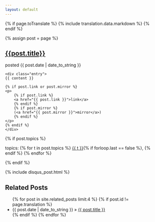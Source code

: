 ```yaml
---
layout: default
---
```


{% if page.toTranslate %}
	{% include translation.data.markdown %}
{% endif %}

{% assign post = page %}

<div class="post">
<h2><a href='{{post.url}}'>{{post.title}}</a></h2>
<div class="date">posted {{ post.date | date_to_string }}</div>

	<div class="entry">
	{{ content }}

	{% if post.link or post.mirror %}
	<p>
		{% if post.link %}
		<a href="{{ post.link }}">link</a>
		{% endif %}
		{% if post.mirror %}
		(<a href="{{ post.mirror }}">mirror</a>)
		{% endif %}
	</p>
	{% endif %}
	</div>

{% if post.topics %}
	<p>
	topics:
	{% for t in post.topics %}
		<a href='http://www.google.com/search?q={{ t | escape }}+site:nicodmf.github.com'>{{ t }}</a>{% if forloop.last == false %}, {% endif %}
	{% endfor %}
	</p>
{% endif %}

</div>

{% include disqus_post.html %}

<div id="related">
  <h2>Related Posts</h2>
  <ul class="posts">
	{% for post in site.related_posts limit:4 %}
		{% if post.id != page.translation %}
			<li>
				<span>{{ post.date | date_to_string }}</span>
				&raquo; <a href="{{ post.url }}">{{ post.title }}</a>
			</li>
		{% endif %}
	{% endfor %}
  </ul>
</div>
